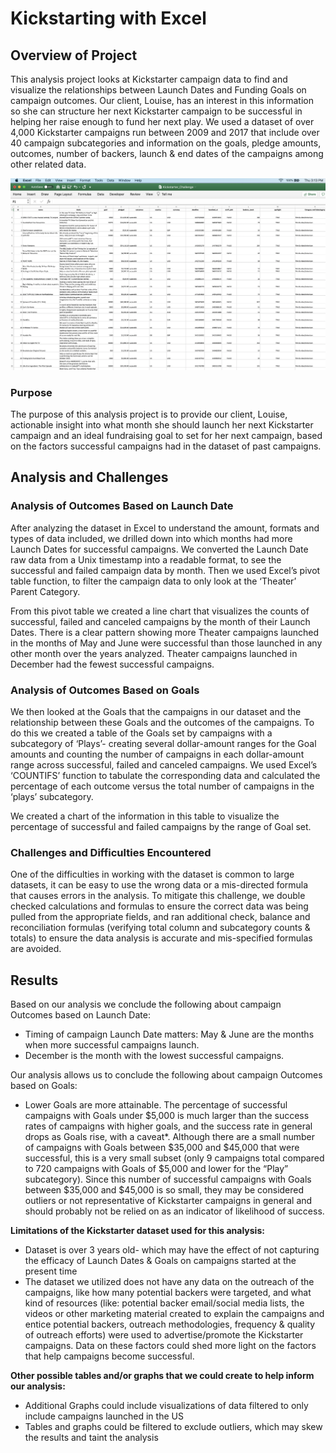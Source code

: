 # Kickstarting with Excel

## Overview of Project
This analysis project looks at Kickstarter campaign data to find and visualize the relationships between Launch Dates and Funding Goals on campaign outcomes. Our client, Louise, has an interest in this information so she can structure her next Kickstarter campaign to be successful in helping her raise enough to fund her next play.  We used a dataset of over 4,000 Kickstarter campaigns run between 2009 and 2017 that include over 40 campaign subcategories and information on the goals, pledge amounts, outcomes, number of backers, launch & end dates of the campaigns among other related data.

 
![Excel dataset image](./Additional_resources-Challenge1/Kickstarter_dataset_in_Excel.png)

### Purpose
The purpose of this analysis project is to provide our client, Louise, actionable insight into what month she should launch her next Kickstarter campaign and an ideal fundraising goal to set for her next campaign, based on the factors successful campaigns had in the dataset of past campaigns.

## Analysis and Challenges

### Analysis of Outcomes Based on Launch Date
After analyzing the dataset in Excel to understand the amount, formats and types of data included, we drilled down into which months had more Launch Dates for successful campaigns. We converted the Launch Date raw data from a Unix timestamp into a readable format, to see the successful and failed campaign data by month. Then we used Excel’s pivot table function, to filter the campaign data to only look at the ‘Theater’ Parent Category. 
<!-- IMAGE: link to: Table & chart created to analyze Outcomes based on Goal.png-->
From this pivot table we created a line chart that visualizes the counts of successful, failed and canceled campaigns by the month of their Launch Dates. There is a clear pattern showing more Theater campaigns launched in the months of May and June were successful than those launched in any other month over the years analyzed. Theater campaigns launched in December had the fewest successful campaigns.

### Analysis of Outcomes Based on Goals
We then looked at the Goals that the campaigns in our dataset and the relationship between these Goals and the outcomes of the campaigns. To do this we created a table of the Goals set by campaigns with a subcategory of ‘Plays’- creating several dollar-amount ranges for the Goal amounts and counting the number of campaigns in each dollar-amount range across successful, failed and canceled campaigns. We used Excel’s ‘COUNTIFS’ function to tabulate the corresponding data and calculated the percentage of each outcome versus the total number of campaigns in the ‘plays’ subcategory. 
<!-- IMAGE: link to: Table & chart created to visualize Outcomes by campaign launch date.png-->
 We created a chart of the information in this table to visualize the percentage of successful and failed campaigns by the range of Goal set.

### Challenges and Difficulties Encountered
One of the difficulties in working with the dataset is common to large datasets, it can be easy to use the wrong data or a mis-directed formula that causes errors in the analysis.  To mitigate this challenge, we double checked calculations and formulas to ensure the correct data was being pulled from the appropriate fields, and ran additional check, balance and reconciliation formulas (verifying total column and subcategory counts & totals) to ensure the data analysis is accurate and mis-specified formulas are avoided.

## Results
Based on our analysis we conclude the following about campaign Outcomes based on Launch Date:
*   Timing of campaign Launch Date matters: May & June are the months when more successful campaigns launch. 
*	December is the month with the lowest successful campaigns.

Our analysis allows us to conclude the following about campaign Outcomes based on Goals:

*   Lower Goals are more attainable. The percentage of successful campaigns with Goals under $5,000 is much larger than the success rates of campaigns with higher goals, and the success rate in general drops as Goals rise, with a caveat*. Although there are a small number of campaigns with Goals between $35,000 and $45,000 that were successful, this is a very small subset (only 9 campaigns total compared to 720 campaigns with Goals of $5,000 and lower for the “Play” subcategory). Since this number of successful campaigns with Goals between $35,000 and $45,000 is so small, they may be considered outliers or not representative of Kickstarter campaigns in general and should probably not be relied on as an indicator of likelihood of success.


**Limitations of the Kickstarter dataset used for this analysis:**

*   Dataset is over 3 years old- which may have the effect of not capturing the efficacy of Launch Dates & Goals on campaigns started at the present time
*   The dataset we utilized does not have any data on the outreach of the campaigns, like how many potential backers were targeted, and what kind of resources (like: potential backer email/social media lists, the videos or other marketing material created to explain the campaigns and entice potential backers, outreach methodologies, frequency & quality of outreach efforts) were used to advertise/promote the Kickstarter campaigns. Data on these factors could shed more light on the factors that help campaigns become successful.

**Other possible tables and/or graphs that we could create to help inform our analysis:**

*   Additional Graphs could include visualizations of data filtered to only include campaigns launched in the US 
*   Tables and graphs could be filtered to exclude outliers, which may skew the results and taint the analysis
